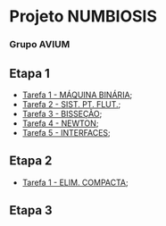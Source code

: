 # Projeto NUMBIOSIS
### Grupo AVIUM

## Etapa 1

* [Tarefa 1 - MÁQUINA BINÁRIA](https://github.com/AraujoJordan/numerico/tree/master/Conversor%20BinDec);
* [Tarefa 2 - SIST. PT. FLUT.](https://github.com/AraujoJordan/numerico/tree/master/SistemasPontoFlutuante);
* [Tarefa 3 - BISSEÇÃO](https://github.com/AraujoJordan/numerico/tree/master/Bissecao);
* [Tarefa 4 - NEWTON](https://github.com/AraujoJordan/numerico/tree/master/Newton);
* [Tarefa 5 - INTERFACES](https://github.com/AraujoJordan/numerico/tree/master/Interfaces);


## Etapa 2

* [Tarefa 1 - ELIM. COMPACTA](https://github.com/AraujoJordan/numerico/tree/master/clipping-gauss-compacto);


## Etapa 3
